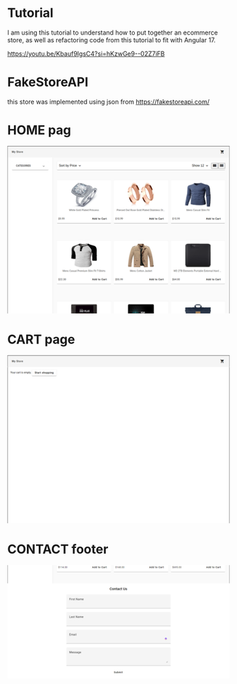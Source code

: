 # Tutorial

I am using this tutorial to understand how to put together an ecommerce store, as well as refactoring code from this tutorial to fit with Angular 17. 

https://youtu.be/Kbauf9IgsC4?si=hKzwGe9--02Z7iFB

# FakeStoreAPI
this store was implemented using json from https://fakestoreapi.com/

# HOME pag
![HOME page](home.png)

# CART page
![CART page](cart.png)

# CONTACT footer
![CONTACT footer](contact.png)
